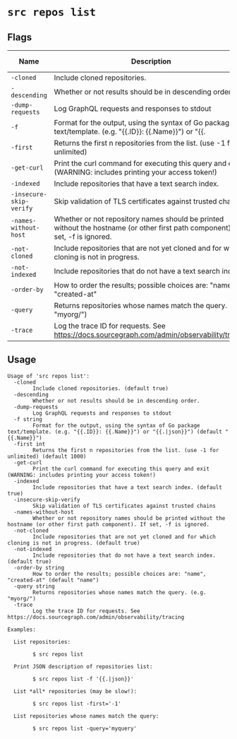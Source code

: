 # `src repos list`


## Flags

| Name | Description | Default Value |
|------|-------------|---------------|
| `-cloned` | Include cloned repositories. | `true` |
| `-descending` | Whether or not results should be in descending order. | `false` |
| `-dump-requests` | Log GraphQL requests and responses to stdout | `false` |
| `-f` | Format for the output, using the syntax of Go package text/template. (e.g. "{{.ID}}: {{.Name}}") or "{{.|json}}") | `{{.Name}}` |
| `-first` | Returns the first n repositories from the list. (use -1 for unlimited) | `1000` |
| `-get-curl` | Print the curl command for executing this query and exit (WARNING: includes printing your access token!) | `false` |
| `-indexed` | Include repositories that have a text search index. | `true` |
| `-insecure-skip-verify` | Skip validation of TLS certificates against trusted chains | `false` |
| `-names-without-host` | Whether or not repository names should be printed without the hostname (or other first path component). If set, -f is ignored. | `false` |
| `-not-cloned` | Include repositories that are not yet cloned and for which cloning is not in progress. | `true` |
| `-not-indexed` | Include repositories that do not have a text search index. | `true` |
| `-order-by` | How to order the results; possible choices are: "name", "created-at" | `name` |
| `-query` | Returns repositories whose names match the query. (e.g. "myorg/") |  |
| `-trace` | Log the trace ID for requests. See https://docs.sourcegraph.com/admin/observability/tracing | `false` |


## Usage

```
Usage of 'src repos list':
  -cloned
    	Include cloned repositories. (default true)
  -descending
    	Whether or not results should be in descending order.
  -dump-requests
    	Log GraphQL requests and responses to stdout
  -f string
    	Format for the output, using the syntax of Go package text/template. (e.g. "{{.ID}}: {{.Name}}") or "{{.|json}}") (default "{{.Name}}")
  -first int
    	Returns the first n repositories from the list. (use -1 for unlimited) (default 1000)
  -get-curl
    	Print the curl command for executing this query and exit (WARNING: includes printing your access token!)
  -indexed
    	Include repositories that have a text search index. (default true)
  -insecure-skip-verify
    	Skip validation of TLS certificates against trusted chains
  -names-without-host
    	Whether or not repository names should be printed without the hostname (or other first path component). If set, -f is ignored.
  -not-cloned
    	Include repositories that are not yet cloned and for which cloning is not in progress. (default true)
  -not-indexed
    	Include repositories that do not have a text search index. (default true)
  -order-by string
    	How to order the results; possible choices are: "name", "created-at" (default "name")
  -query string
    	Returns repositories whose names match the query. (e.g. "myorg/")
  -trace
    	Log the trace ID for requests. See https://docs.sourcegraph.com/admin/observability/tracing

Examples:

  List repositories:

    	$ src repos list

  Print JSON description of repositories list:

    	$ src repos list -f '{{.|json}}'

  List *all* repositories (may be slow!):

    	$ src repos list -first='-1'

  List repositories whose names match the query:

    	$ src repos list -query='myquery'



```
	